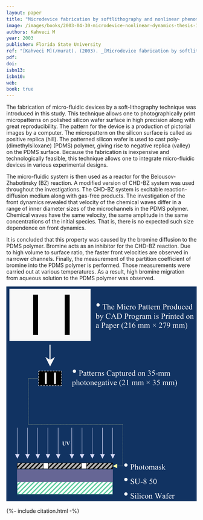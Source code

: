 ```yaml
---
layout: paper
title: "Microdevice fabrication by softlithography and nonlinear phenomena in microchannels"
image: /images/books/2003-04-30-microdevice-nonlinear-dynamics-thesis-1.jpg
authors: Kahveci M
year: 2003
publisher: Florida State University
ref: "[Kahveci M](/murat). (2003). _[Microdevice fabrication by softlithography and nonlinear phenomena in microchannels](/asz)_. Master’s thesis, Florida State University, Tallahassee, Florida, USA."
pdf:
doi: 
isbn13:
isbn10:
web:
book: true 
---
```


The fabrication of micro-fluidic devices by a soft-lithography technique was introduced in this study. This technique allows one to photographically print micropatterns on polished silicon wafer surface in high precision along with great reproducibility. The pattern for the device is a production of pictorial images by a computer. The micropattern on the silicon surface is called as positive replica (hill). The patterned silicon wafer is used to cast poly-(dimethylsiloxane) (PDMS) polymer, giving rise to negative replica (valley) on the PDMS surface. Because the fabrication is inexpensive and technologically feasible, this technique allows one to integrate micro-fluidic devices in various experimental designs.

The micro-fluidic system is then used as a reactor for the Belousov-Zhabotinsky (BZ) reaction. A modified version of CHD-BZ system was used throughout the investigations. The CHD-BZ system is excitable reaction-diffusion medium along with gas-free products. The investigation of the front dynamics revealed that velocity of the chemical waves differ in a range of inner diameter sizes of the microchannels in the PDMS polymer. Chemical waves have the same velocity, the same amplitude in the same concentrations of the initial species. That is, there is no expected such size dependence on front dynamics.

It is concluded that this property was caused by the bromine diffusion to the PDMS polymer. Bromine acts as an inhibitor for the CHD-BZ reaction. Due to high volume to surface ratio, the faster front velocities are observed in narrower channels. Finally, the measurement of the partition coefficient of bromine into the PDMS polymer is performed. Those measurements were carried out at various temperatures. As a result, high bromine migration from aqueous solution to the PDMS polymer was observed.

![](/images/books/2003-04-30-microdevice-nonlinear-dynamics-thesis-1.png)

{%- include citation.html -%}